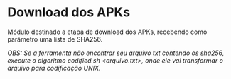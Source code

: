 # Download dos APKs

Módulo destinado a etapa de download dos APKs, recebendo como parâmetro uma lista de SHA256.

*OBS:* *Se a ferramenta não encontrar seu arquivo txt contendo os sha256, execute o algoritmo codified.sh <arquivo.txt>, onde ele vai transformar o arquivo para codificação UNIX.*